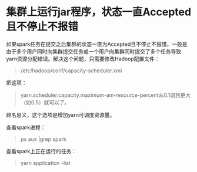 # 集群上运行jar程序，状态一直Accepted且不停止不报错

如果spark任务在提交之后集群的状态一直为Accepted且不停止不报错，一般是由于多个用户同时向集群提交任务或一个用户向集群同时提交了多个任务导致yarn资源分配错误。解决这个问题，只需要修改Hadoop配置文件：
> /etc/hadoop/conf/capacity-scheduler.xml  

把这项：

> yarn.scheduler.capacity.maximum-am-resource-percent从0.1调到更大（如0.5）就可以了。

顾名思义，这个选项是增加yarn可调度资源量。

查看spark进程：

> ps aux |grep spark

查看spark上正在运行的任务：

> yarn application -list


